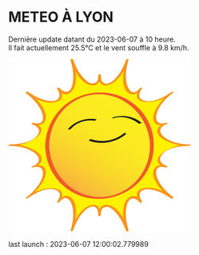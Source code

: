 # METEO À LYON

Dernière update datant du 2023-06-07 à 10 heure.  
Il fait actuellement 25.5°C et le vent souffle à 9.8 km/h.      

![](./.github/sun.png)

last launch : 2023-06-07 12:00:02.779989
